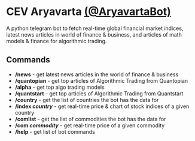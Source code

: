 # CEV Aryavarta [(@AryavartaBot)](https://t.me/AryavartaBot)
A python telegram bot to fetch real-time global financial market indices, latest news articles in world of finance & business, and articles of math models & finance for algorithmic trading.

## Commands
- **/news** - get latest news articles in the world of finance & business
- **/quantopian** - get top articles of Algorithmic Trading from Quantopian
- **/alpha** - get top algo trading models
- **/quantstart** - get top articles of Algorithmic Trading from Quantstart
- **/country** - get the list of countries the bot has the data for
- **/index *country*** - get real-time price & chart of stock indices of a given country
- **/comlist** - get the list of commodities the bot has the data for
- **/com *commodity*** - get real-time price of a given commodity
- **/help** - get list of bot commands

